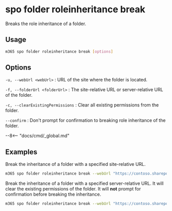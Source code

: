 # spo folder roleinheritance break

Breaks the role inheritance of a folder.

## Usage

```sh
m365 spo folder roleinheritance break [options]
```

## Options

`-u, --webUrl <webUrl>`
: URL of the site where the folder is located.

`-f, --folderUrl <folderUrl>`
: The site-relative URL or server-relative URL of the folder.

`-c, --clearExistingPermissions`
: Clear all existing permissions from the folder.

`--confirm`
: Don't prompt for confirmation to breaking role inheritance of the folder.

--8<-- "docs/cmd/_global.md"

## Examples

Break the inheritance of a folder with a specified site-relative URL.

```sh
m365 spo folder roleinheritance break --webUrl "https://contoso.sharepoint.com/sites/project-x" --folderUrl "Shared Documents/TestFolder"
```

Break the inheritance of a folder with a specified server-relative URL. It will clear the existing permissions of the folder. It will **not** prompt for confirmation before breaking the inheritance.

```sh
m365 spo folder roleinheritance break --webUrl "https://contoso.sharepoint.com/sites/project-x" --folderUrl "/sites/project-x/Shared Documents/TestFolder" --clearExistingPermissions --confirm
```
